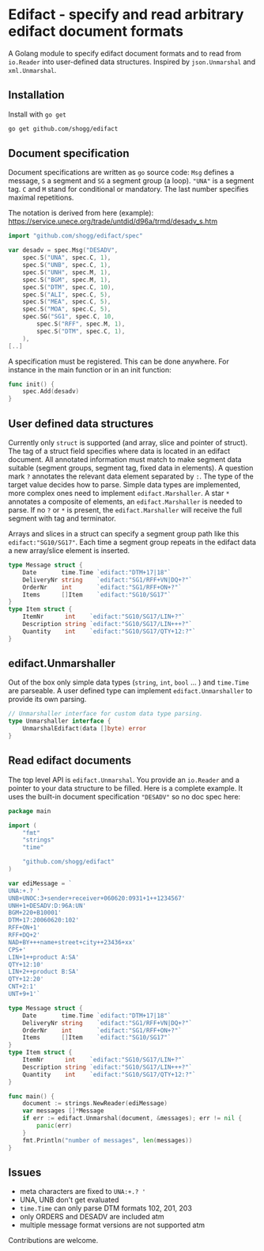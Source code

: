 # Edifact - specify and read arbitrary edifact document formats

A Golang module to specify edifact document formats and to read from `io.Reader` into user-defined data structures. Inspired by `json.Unmarshal` and  `xml.Unmarshal`.

## Installation
Install with `go get`
```bash
go get github.com/shogg/edifact
```
## Document specification
Document specifications are written as `go` source code: `Msg` defines a message, `S` a segment and `SG` a segment group (a loop). `"UNA"` is a segment tag. `C` and `M` stand for conditional or mandatory. The last number specifies maximal repetitions.

The notation is derived from here (example):
https://service.unece.org/trade/untdid/d96a/trmd/desadv_s.htm
```go
import "github.com/shogg/edifact/spec"

var desadv = spec.Msg("DESADV",
	spec.S("UNA", spec.C, 1),
	spec.S("UNB", spec.C, 1),
	spec.S("UNH", spec.M, 1),
	spec.S("BGM", spec.M, 1),
	spec.S("DTM", spec.C, 10),
	spec.S("ALI", spec.C, 5),
	spec.S("MEA", spec.C, 5),
	spec.S("MOA", spec.C, 5),
	spec.SG("SG1", spec.C, 10,
		spec.S("RFF", spec.M, 1),
		spec.S("DTM", spec.C, 1),
	),
[..]
```
A specification must be registered. This can be done anywhere. For instance in the main function or in an init function:
```go
func init() {
	spec.Add(desadv)
}
```
## User defined data structures
Currently only `struct` is supported (and array, slice and pointer of struct). The tag of a struct field specifies where data is located in an edifact document. All annotated information must match to make segment data suitable (segment groups, segment tag, fixed data in elements). A question mark `?` annotates the relevant data element separated by `:`. The type of the target value decides how to parse. Simple data types are implemented, more complex ones need to implement `edifact.Marshaller`. A star `*` annotates a composite of elements, an `edifact.Marshaller` is needed to parse. If no `?` or `*` is present, the `edifact.Marshaller` will receive the full segment with tag and terminator.

Arrays and slices in a struct can specify a segment group path like this `edifact:"SG10/SG17"`. Each time a segment group repeats in the edifact data a new array/slice element is inserted.
```go
type Message struct {
	Date       time.Time `edifact:"DTM+17|18"`
	DeliveryNr string    `edifact:"SG1/RFF+VN|DQ+?"`
	OrderNr    int       `edifact:"SG1/RFF+ON+?"`
	Items      []Item    `edifact:"SG10/SG17"`
}
type Item struct {
	ItemNr      int    `edifact:"SG10/SG17/LIN+?"`
	Description string `edifact:"SG10/SG17/LIN+++?"`
	Quantity    int    `edifact:"SG10/SG17/QTY+12:?"`
}
```
## edifact.Unmarshaller
Out of the box only simple data types (`string`, `int`, `bool` ... ) and `time.Time` are parseable. A user defined type can implement `edifact.Unmarshaller` to provide its own parsing.
```go
// Unmarshaller interface for custom data type parsing.
type Unmarshaller interface {
	UnmarshalEdifact(data []byte) error
}
```
## Read edifact documents
The top level API is `edifact.Unmarshal`. You provide an `io.Reader` and a pointer to your data structure to be filled. Here is a complete example. It uses the built-in document specification `"DESADV"` so no doc spec here:
```go
package main

import (
	"fmt"
	"strings"
	"time"

	"github.com/shogg/edifact"
)

var ediMessage = `
UNA:+.? '
UNB+UNOC:3+sender+receiver+060620:0931+1++1234567'
UNH+1+DESADV:D:96A:UN'
BGM+220+B10001'
DTM+17:20060620:102'
RFF+ON+1'
RFF+DQ+2'
NAD+BY+++name+street+city++23436+xx'
CPS+'
LIN+1++product A:SA'
QTY+12:10'
LIN+2++product B:SA'
QTY+12:20'
CNT+2:1'
UNT+9+1'`

type Message struct {
	Date       time.Time `edifact:"DTM+17|18"`
	DeliveryNr string    `edifact:"SG1/RFF+VN|DQ+?"`
	OrderNr    int       `edifact:"SG1/RFF+ON+?"`
	Items      []Item    `edifact:"SG10/SG17"`
}
type Item struct {
	ItemNr      int    `edifact:"SG10/SG17/LIN+?"`
	Description string `edifact:"SG10/SG17/LIN+++?"`
	Quantity    int    `edifact:"SG10/SG17/QTY+12:?"`
}

func main() {
	document := strings.NewReader(ediMessage)
	var messages []*Message
	if err := edifact.Unmarshal(document, &messages); err != nil {
		panic(err)
	}
	fmt.Println("number of messages", len(messages))
}
```
## Issues
* meta characters are fixed to `UNA:+.? '`
* UNA, UNB don't get evaluated
* `time.Time` can only parse DTM formats 102, 201, 203
* only ORDERS and DESADV are included atm
* multiple message format versions are not supported atm

Contributions are welcome.
